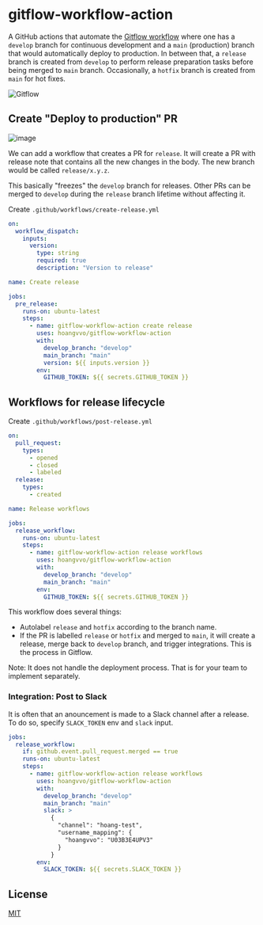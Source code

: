 # gitflow-workflow-action

A GitHub actions that automate the [Gitflow workflow](https://www.atlassian.com/git/tutorials/comparing-workflows/gitflow-workflow) where one has a `develop` branch for continuous development and a `main` (production) branch that would automatically deploy to production. In between that, a `release` branch is created from `develop` to perform release preparation tasks before being merged to `main` branch. Occasionally, a `hotfix` branch is created from `main` for hot fixes.

![Gitflow](https://user-images.githubusercontent.com/40987398/187112231-30c0f1f1-8153-44f7-82b3-df6ff475e525.svg)

## Create "Deploy to production" PR

![image](https://user-images.githubusercontent.com/40987398/187032548-b51992fa-ae11-48e4-a4c7-1cd815d173f7.png)

We can add a workflow that creates a PR for `release`. It will create a PR with release note that contains all the new changes in the body. The new branch would be called `release/x.y.z`.

This basically "freezes" the `develop` branch for releases. Other PRs can be merged to `develop` during the `release` branch lifetime without affecting it.

Create `.github/workflows/create-release.yml`

```yaml
on:
  workflow_dispatch:
    inputs:
      version:
        type: string
        required: true
        description: "Version to release"

name: Create release

jobs:
  pre_release:
    runs-on: ubuntu-latest
    steps:
      - name: gitflow-workflow-action create release
        uses: hoangvvo/gitflow-workflow-action
        with:
          develop_branch: "develop"
          main_branch: "main"
          version: ${{ inputs.version }}
        env:
          GITHUB_TOKEN: ${{ secrets.GITHUB_TOKEN }}
```

## Workflows for release lifecycle

Create `.github/workflows/post-release.yml`

```yaml
on:
  pull_request:
    types:
      - opened
      - closed
      - labeled
  release:
    types:
      - created

name: Release workflows

jobs:
  release_workflow:
    runs-on: ubuntu-latest
    steps:
      - name: gitflow-workflow-action release workflows
        uses: hoangvvo/gitflow-workflow-action
        with:
          develop_branch: "develop"
          main_branch: "main"
        env:
          GITHUB_TOKEN: ${{ secrets.GITHUB_TOKEN }}
```

This workflow does several things:

- Autolabel `release` and `hotfix` according to the branch name.
- If the PR is labelled `release` or `hotfix` and merged to `main`, it will create a release, merge back to `develop` branch, and trigger integrations. This is the process in Gitflow.

Note: It does not handle the deployment process. That is for your team to implement separately.

### Integration: Post to Slack

It is often that an anouncement is made to a Slack channel after a release. To do so, specify `SLACK_TOKEN` env and `slack` input.

```yaml
jobs:
  release_workflow:
    if: github.event.pull_request.merged == true
    runs-on: ubuntu-latest
    steps:
      - name: gitflow-workflow-action release workflows
        uses: hoangvvo/gitflow-workflow-action
        with:
          develop_branch: "develop"
          main_branch: "main"
          slack: >
            {
              "channel": "hoang-test",
              "username_mapping": {
                "hoangvvo": "U03B3E4UPV3"
              }
            }
        env:
          SLACK_TOKEN: ${{ secrets.SLACK_TOKEN }}
```

## License

[MIT](LICENSE)
